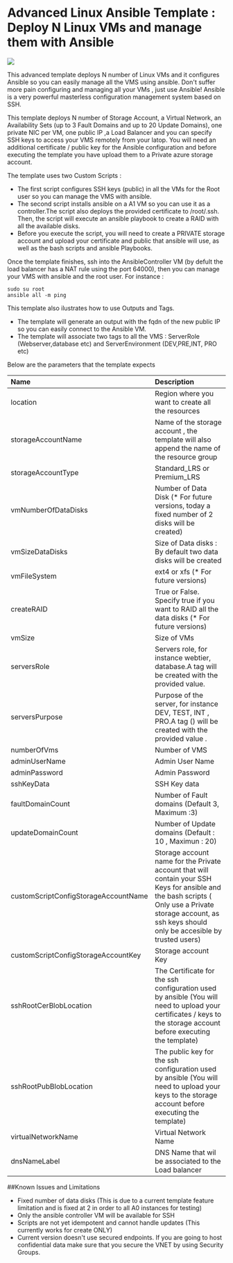 # Advanced Linux Ansible Template : Deploy N Linux VMs and manage them with Ansible

<a href="https://azuredeploy.net/" target="_blank">
    <img src="http://azuredeploy.net/deploybutton.png"/>
</a>


This advanced template deploys N number of Linux VMs and it configures Ansible so you can easily manage all the VMS using ansible. Don't suffer more pain configuring and managing all your VMs , just use Ansible! Ansible is a very powerful masterless configuration management system based on SSH.

This template  deploys  N number of Storage Account, a Virtual Network, an Availability Sets (up to 3 Fault Domains and up to 20 Update Domains), one private NIC per VM, one public IP ,a Load Balancer and you can specify SSH keys to access your VMS remotely from your latop.
You will need an additional certificate / public key for the Ansible configuration and before executing the template you have upload them to a Private azure storage account.  

The template uses two Custom Scripts  :
 * The first script configures SSH keys (public) in all the VMs for the Root user so you can manage the VMS with ansible.
 * The second script installs ansible on a A1 VM so you can use it as a controller.The script also deploys the provided certificate to /root/.ssh. Then, the script will execute an ansible playbook to create a RAID with all the available disks.
 * Before you execute the script, you will need to create a PRIVATE storage account and upload your  certificate and public that ansible will use, as well as the bash scripts and ansible Playbooks.

 Once the template finishes, ssh into the AnsibleController VM (by defult the load balancer has a NAT rule using the port 64000), then you can manage your VMS with ansible and the root user. For instance : 

 ```
sudo su root
ansible all -m ping
```

This template also ilustrates how to use Outputs and Tags.
 * The template will generate an output with the fqdn of the new public IP so you can easily connect to the Ansible VM.
 * The template will associate two tags to all the VMS : ServerRole (Webserver,database etc) and ServerEnvironment (DEV,PRE,INT, PRO etc)

Below are the parameters that the template expects

| Name   | Description    |
|:--- |:---|
| location  | Region where you want to create all the resources |
| storageAccountName  | Name of the storage account , the template will also append the name of the resource group |
| storageAccountType  | Standard_LRS or Premium_LRS |
| vmNumberOfDataDisks | Number of Data Disk (* For future versions, today a fixed number of 2 disks will be created) |
| vmSizeDataDisks  | Size of Data disks : By default two data disks will be created |
| vmFileSystem | ext4 or xfs (* For future versions) |
| createRAID | True or False. Specify true if you want to RAID all the data disks (* For future versions)  |
| vmSize | Size of VMs |
| serversRole | Servers role, for instance webtier, database.A tag will be created with the provided value. |
| serversPurpose | Purpose of the server, for instance DEV, TEST, INT , PRO.A tag () will be created with the provided value . |
| numberOfVms | Number of VMS |
| adminUserName | Admin User Name |
| adminPassword | Admin Password |
| sshKeyData | SSH Key data |
| faultDomainCount | Number of Fault domains (Default 3, Maximum :3) |
| updateDomainCount | Number of Update domains (Default : 10 , Maximun : 20) |
| customScriptConfigStorageAccountName |  Storage account name for the Private account that will contain your SSH Keys for ansible and the bash scripts ( Only use a Private storage account, as ssh keys should only be accesible by trusted users) |
| customScriptConfigStorageAccountKey | Storage account Key  |
| sshRootCerBlobLocation | The Certificate for the ssh configuration used by ansible (You will need to upload your certificates / keys to the storage account before executing the template) |
| sshRootPubBlobLocation| The public key for the ssh configuration used by ansible (You will need to upload your keys to the storage account before executing the template)|
| virtualNetworkName| Virtual Network Name|
| dnsNameLabel | DNS Name that wil be associated to the Load balancer|


##Known Issues and Limitations
- Fixed number of data disks (This is due to a current template feature limitation and is fixed at 2 in order to all A0 instances for testing)
- Only the ansible controller VM will be available for SSH
- Scripts are not yet idempotent and cannot handle updates (This currently works for create ONLY)
- Current version doesn't use secured endpoints. If you are going to host confidential data make sure that you secure the VNET by using Security Groups.